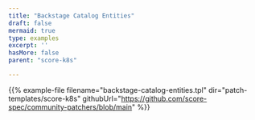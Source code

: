 ```yaml
---
title: "Backstage Catalog Entities"
draft: false
mermaid: true
type: examples
excerpt: ''
hasMore: false
parent: "score-k8s"

---
```


{{% example-file filename="backstage-catalog-entities.tpl" dir="patch-templates/score-k8s" githubUrl="https://github.com/score-spec/community-patchers/blob/main" %}}
